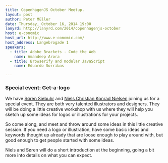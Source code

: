 ```yaml
---
title: CopenhagenJS October Meetup.
layout: post
author: Peter Müller
date: Thursday, October 16, 2014 19:00
lanyrd: http://lanyrd.com/2014/copenhagenjs-october
host: e-conomic
host_url: http://www.e-conomic.com/
host_address: Langebrogade 1
speakers:
  - title: Adobe Brackets - Code the Web
    name: Amandeep Arora
  - title: Browserify and modular JavaScript
    name: Eduardo Sorribas

---
```


### Special event: Get-a-logo

We have [Søren Siebuhr](http://sorensiebuhr.dk/) and [Niels Christian Konrad Nielsen](http://www.nckn.dk/) joining us for a special event. They are both very talented illustrators and designers. They will be doing a little creative workshop with us where they will help you sketch up some ideas for logos or illustrations for your projects.

So come along, and meet and throw around some ideas in this little creative session. If you need a logo or illustration, have some basic ideas and keywords thought up already that are loose enough to play around with, but good enough to get people started with some ideas.

Niels and Søren will do a short introduction at the beginning, going a bit more into details on what you can expect.
